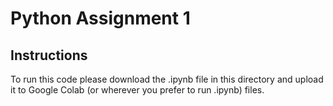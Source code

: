 # Python Assignment 1

## Instructions
To run this code please download the .ipynb file in this directory and upload it to Google Colab (or wherever you prefer to run .ipynb) files.
